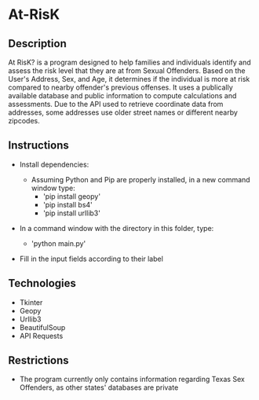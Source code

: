 # At-RisK

## Description
At RisK? is a program designed to help families and individuals identify and assess the risk level that they are at from Sexual Offenders.
Based on the User's Address, Sex, and Age, it determines if the individual is more at risk compared to nearby offender's previous offenses.
It uses a publically available database and public information to compute calculations and assessments.
Due to the API used to retrieve coordinate data from addresses, some addresses use older street names or different nearby zipcodes.

## Instructions
* Install dependencies:
  * Assuming Python and Pip are properly installed, in a new command window type:
    * 'pip install geopy'
    * 'pip install bs4'
    * 'pip install urllib3'

* In a command window with the directory in this folder, type:
  * 'python main.py'

* Fill in the input fields according to their label

## Technologies
* Tkinter
* Geopy
* Urllib3
* BeautifulSoup
* API Requests

## Restrictions
* The program currently only contains information regarding Texas Sex Offenders, as other states' databases are private
